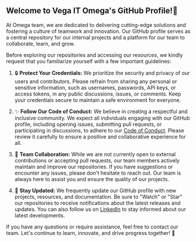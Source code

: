 
## Welcome to Vega IT Omega's GitHub Profile!👋

At Omega team, we are dedicated to delivering cutting-edge solutions and fostering a culture of teamwork and innovation. Our GitHub profile serves as a central repository for our internal projects and a platform for our team to collaborate, learn, and grow.

Before exploring our repositories and accessing our resources, we kindly request that you familiarize yourself with a few important guidelines:

1. 🔒 **Protect Your Credentials:** We prioritize the security and privacy of our users and contributors. Please refrain from sharing any personal or sensitive information, such as usernames, passwords, API keys, or access tokens, in any public discussions, issues, or comments. Keep your credentials secure to maintain a safe environment for everyone.

2. ✨ **Follow Our Code of Conduct:** We believe in creating a respectful and inclusive community. We expect all individuals engaging with our GitHub profile, including opening issues, submitting pull requests, or participating in discussions, to adhere to our [Code of Conduct](https://github.com/omega-devs/.github/blob/main/profile/code-of-conduct.md). Please review it carefully to ensure a positive and collaborative experience for all.

3. 🤝 **Team Collaboration:** While we are not currently open to external contributions or accepting pull requests, our team members actively maintain and improve our repositories. If you have suggestions or encounter any issues, please don't hesitate to reach out. Our team is always here to assist you and ensure the quality of our projects.

4. 📢 **Stay Updated:** We frequently update our GitHub profile with new projects, resources, and documentation. Be sure to "Watch" or "Star" our repositories to receive notifications about the latest releases and updates. You can also follow us on [LinkedIn](https://www.linkedin.com/company/vega-it-sourcing/) to stay informed about our latest developments.

If you have any questions or require assistance, feel free to contact our team. Let's continue to learn, innovate, and drive progress together! 🚀
